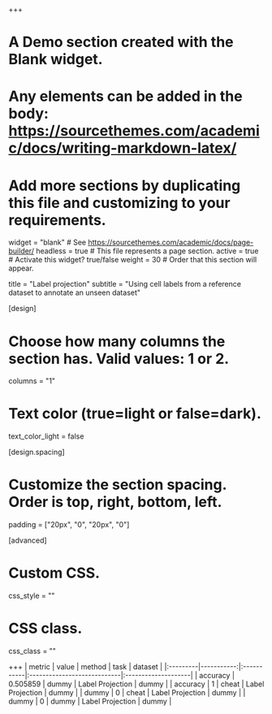 +++
# A Demo section created with the Blank widget.
# Any elements can be added in the body: https://sourcethemes.com/academic/docs/writing-markdown-latex/
# Add more sections by duplicating this file and customizing to your requirements.

widget = "blank"  # See https://sourcethemes.com/academic/docs/page-builder/
headless = true  # This file represents a page section.
active = true  # Activate this widget? true/false
weight = 30  # Order that this section will appear.

title = "Label projection"
subtitle = "Using cell labels from a reference dataset to annotate an unseen dataset"

[design]
  # Choose how many columns the section has. Valid values: 1 or 2.
  columns = "1"


  # Text color (true=light or false=dark).
  text_color_light = false

[design.spacing]
  # Customize the section spacing. Order is top, right, bottom, left.
  padding = ["20px", "0", "20px", "0"]

[advanced]
 # Custom CSS.
 css_style = ""

 # CSS class.
 css_class = ""

+++
| metric   |      value | method     | task                        | dataset             |
|:---------|-----------:|:-----------|:----------------------------|:--------------------|
| accuracy | 0.505859   | dummy      | Label Projection            | dummy               |
| accuracy | 1          | cheat      | Label Projection            | dummy               |
| dummy    | 0          | cheat      | Label Projection            | dummy               |
| dummy    | 0          | dummy      | Label Projection            | dummy               |
